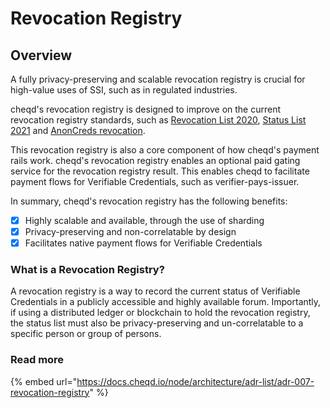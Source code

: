 # Revocation Registry

## Overview

A fully privacy-preserving and scalable revocation registry is crucial for high-value uses of SSI, such as in regulated industries.

cheqd's revocation registry is designed to improve on the current revocation registry standards, such as [Revocation List 2020](https://www.google.com/search?q=revocation+list+2020\&oq=revocation\&aqs=chrome.1.69i57j69i59l2j69i60l2j69i61.1501j0j1\&sourceid=chrome\&ie=UTF-8), [Status List 2021](https://w3c-ccg.github.io/vc-status-list-2021/) and [AnonCreds revocation](https://github.com/hyperledger/indy-node/blob/master/design/anoncreds.md##revoc\_reg\_def).

This revocation registry is also a core component of how cheqd's payment rails work. cheqd's revocation registry enables an optional paid gating service for the revocation registry result. This enables cheqd to facilitate payment flows for Verifiable Credentials, such as verifier-pays-issuer.

In summary, cheqd's revocation registry has the following benefits:

* [x] Highly scalable and available, through the use of sharding
* [x] Privacy-preserving and non-correlatable by design
* [x] Facilitates native payment flows for Verifiable Credentials

### What is a Revocation Registry?

A revocation registry is a way to record the current status of Verifiable Credentials in a publicly accessible and highly available forum. Importantly, if using a distributed ledger or blockchain to hold the revocation registry, the status list must also be privacy-preserving and un-correlatable to a specific person or group of persons.

### Read more

{% embed url="https://docs.cheqd.io/node/architecture/adr-list/adr-007-revocation-registry" %}
